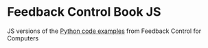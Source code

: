 # Feedback Control Book JS

JS versions of the [Python code examples](https://github.com/oreillymedia/feedback_control_for_computer_systems) from Feedback Control for Computers